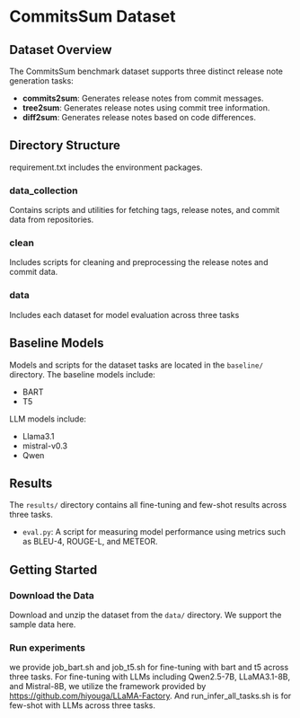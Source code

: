 # CommitsSum Dataset

## Dataset Overview

The CommitsSum benchmark dataset supports three distinct release note generation tasks:

- **commits2sum**: Generates release notes from commit messages.
- **tree2sum**: Generates release notes using commit tree information.
- **diff2sum**: Generates release notes based on code differences.

## Directory Structure
requirement.txt includes the environment packages.

### data_collection

Contains scripts and utilities for fetching tags, release notes, and commit data from repositories. 

### clean

Includes scripts for cleaning and preprocessing the release notes and commit data. 

### data

Includes each dataset for model evaluation across three tasks

## Baseline Models

Models and scripts for the dataset tasks are located in the `baseline/` directory. The baseline models include:
- BART
- T5

LLM models include:
- Llama3.1
- mistral-v0.3
- Qwen

## Results

The `results/` directory contains all fine-tuning and few-shot results across three tasks.

- `eval.py`: A script for measuring model performance using metrics such as BLEU-4, ROUGE-L, and METEOR.

## Getting Started

### Download the Data

Download and unzip the dataset from the `data/` directory. We support the sample data here.

### Run experiments
we provide job_bart.sh and job_t5.sh for fine-tuning with bart and t5 across three tasks.
For fine-tuning with LLMs including Qwen2.5-7B, LLaMA3.1-8B, and Mistral-8B, we utilize the framework provided by https://github.com/hiyouga/LLaMA-Factory.
And run_infer_all_tasks.sh is for few-shot with LLMs across three tasks.
